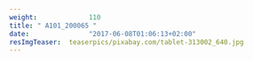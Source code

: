 ```yaml
---
weight:             110
title: " A101_200065 "
date:               "2017-06-08T01:06:13+02:00"
resImgTeaser:  teaserpics/pixabay.com/tablet-313002_640.jpg
---
```

